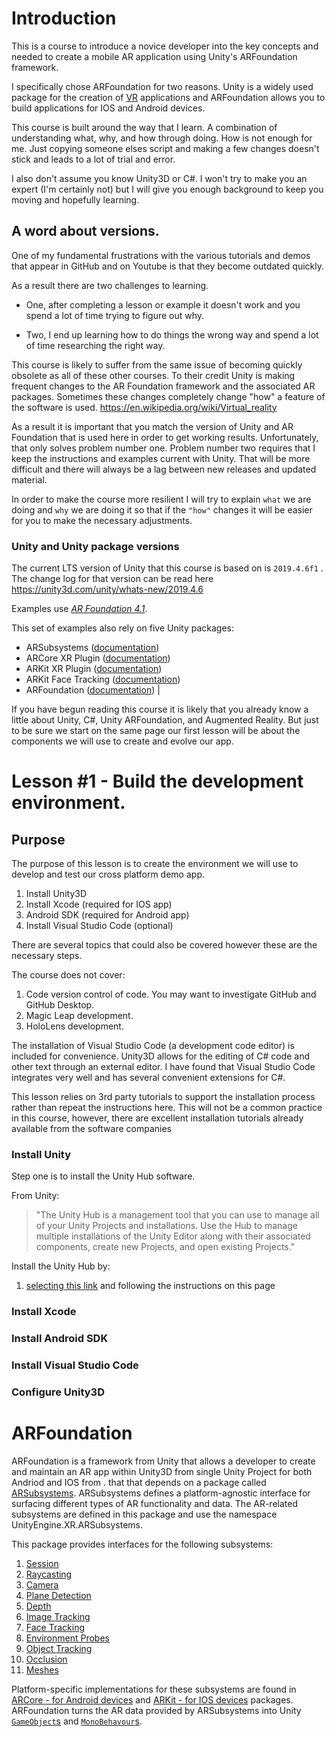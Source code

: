 # Introduction
This is a course to introduce a novice developer into the key concepts and needed to create a mobile AR application using Unity's ARFoundation framework. 

I specifically chose ARFoundation for two reasons. Unity is a widely used package for the creation of [VR](https://en.wikipedia.org/wiki/Virtual_reality) applications and ARFoundation allows you to build applications for IOS and Android devices.

This course is built around the way that I learn. A combination of understanding what, why, and how through doing. How is not enough for me. Just copying someone elses script and making a few changes doesn't stick and leads to a lot of trial and error.

I also don't assume you know Unity3D or C#. I won't try to make you an expert (I'm certainly not) but I will give you enough background to keep you moving and hopefully learning.

## A word about versions.
One of my fundamental frustrations with the various tutorials and demos that appear in GitHub and on Youtube is that they become outdated quickly.

As a result there are two challenges to learning. 

- One, after completing a lesson or example it doesn't work and you spend a lot of time trying to figure out why. 

- Two, I end up learning how to do things the wrong way and spend a lot of time researching the right way.

This course is likely to suffer from the same issue of becoming quickly obsolete as all of these other courses. To their credit Unity is making frequent changes to the AR Foundation framework and the associated AR packages. Sometimes these changes completely change "how" a feature of the software is used. https://en.wikipedia.org/wiki/Virtual_reality 

As a result it is important that you match the version of Unity and AR Foundation that is used here in order to get working results. Unfortunately, that only solves problem number one. Problem number two requires that I keep the instructions and examples current with Unity. That will be more difficult and there will always be a lag between new releases and updated material. 

In order to make the course more resilient I will try to explain `what` we are doing and `why` we are doing it so that if the `"how"` changes it will be easier for you to make the necessary adjustments. 

### Unity and Unity package versions

The current LTS version of Unity that this course is based on is ```2019.4.6f1``` . The change log for that version can be read here https://unity3d.com/unity/whats-new/2019.4.6

Examples use [*AR Foundation 4.1*](https://docs.unity3d.com/Packages/com.unity.xr.arfoundation@4.1/manual/index.html).

This set of examples also rely on five Unity packages:
* ARSubsystems ([documentation](https://docs.unity3d.com/Packages/com.unity.xr.arsubsystems@4.1/manual/index.html))
* ARCore XR Plugin ([documentation](https://docs.unity3d.com/Packages/com.unity.xr.arcore@4.1/manual/index.html))
* ARKit XR Plugin ([documentation](https://docs.unity3d.com/Packages/com.unity.xr.arkit@4.1/manual/index.html))
* ARKit Face Tracking ([documentation](https://docs.unity3d.com/Packages/com.unity.xr.arkit-face-tracking@4.1/manual/index.html))
* ARFoundation ([documentation](https://docs.unity3d.com/Packages/com.unity.xr.arfoundation@4.1/manual/index.html))
                                                                                |

If you have begun reading this course it is likely that you already know a little about Unity, C#, Unity ARFoundation, and Augmented Reality. But just to be sure we start on the same page our first lesson will be about the components we will use to create and evolve our app.

# Lesson #1 - Build the development environment.

## Purpose

The purpose of this lesson is to create the environment we will use to develop and test our cross platform demo app.

1. Install Unity3D
1. Install Xcode (required for IOS app)
1. Android SDK (required for Android app)
1. Install Visual Studio Code (optional)

There are several topics that could also be covered however these are the necessary steps. 

The course does not cover: 

1. Code version control of code. You may want to investigate GitHub and GitHub Desktop.
1. Magic Leap development.
1. HoloLens development.

The installation of Visual Studio Code (a development code editor) is included for convenience. Unity3D allows for the editing of C# code and other text through an external editor. I have found that Visual Studio Code integrates very well and has several convenient extensions for C#.

This lesson relies on 3rd party tutorials to support the installation process rather than repeat the instructions here. This will not be a common practice in this course, however, there are excellent installation tutorials already available from the software companies

### Install Unity

Step one is to install the Unity Hub software. 

From Unity: 

>"The Unity Hub is a management tool that you can use to manage all of your Unity Projects and installations. Use the Hub to manage multiple installations of the Unity Editor along with their associated components, create new Projects, and open existing Projects."

Install the Unity Hub by:

1. [selecting this link](https://docs.unity3d.com/Manual/GettingStartedInstallingHub.html) and following the instructions on this page   

### Install Xcode

### Install Android SDK

### Install Visual Studio Code

### Configure Unity3D

# ARFoundation

ARFoundation is a framework from Unity that allows a developer to create and maintain an AR app within Unity3D from single Unity Project for both Andriod and IOS from . that that depends on a package called [ARSubsystems](https://docs.unity3d.com/Packages/com.unity.xr.arsubsystems@4.1/manual/index.html). ARSubsystems defines a platform-agnostic interface for surfacing different types of AR functionality and data. The AR-related subsystems are defined in this package and use the namespace UnityEngine.XR.ARSubsystems. 

This package provides interfaces for the following subsystems:

1. [Session](https://docs.unity3d.com/Packages/com.unity.xr.arsubsystems@4.1/manual/session-subsystem.html)
1. [Raycasting]()
1. [Camera]()
1. [Plane Detection]()
1. [Depth]()
1. [Image Tracking]()
1. [Face Tracking]()
1. [Environment Probes]()
1. [Object Tracking]()
1. [Occlusion]()
1. [Meshes]()


Platform-specific implementations for these subsystems are found in [ARCore - for Android devices](https://docs.unity3d.com/Packages/com.unity.xr.arcore@4.1/manual/index.html) and [ARKit - for IOS devices](https://docs.unity3d.com/Packages/com.unity.xr.arkit@4.1/manual/index.html) packages. ARFoundation turns the AR data provided by ARSubsystems into Unity [`GameObject`s](https://docs.unity3d.com/Manual/class-GameObject.html) and [`MonoBehavour`s](https://docs.unity3d.com/ScriptReference/MonoBehaviour.html).
